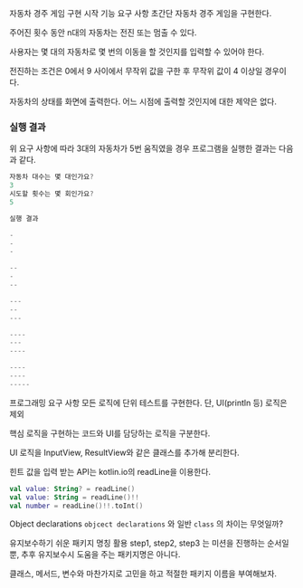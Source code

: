 자동차 경주 게임 구현 시작
기능 요구 사항
초간단 자동차 경주 게임을 구현한다.

주어진 횟수 동안 n대의 자동차는 전진 또는 멈출 수 있다.

사용자는 몇 대의 자동차로 몇 번의 이동을 할 것인지를 입력할 수 있어야 한다.

전진하는 조건은 0에서 9 사이에서 무작위 값을 구한 후 무작위 값이 4 이상일 경우이다.

자동차의 상태를 화면에 출력한다. 어느 시점에 출력할 것인지에 대한 제약은 없다.

### 실행 결과
위 요구 사항에 따라 3대의 자동차가 5번 움직였을 경우 프로그램을 실행한 결과는 다음과 같다.

```kotlin
자동차 대수는 몇 대인가요?
3
시도할 횟수는 몇 회인가요?
5

실행 결과

-
-
-

--
-
--

---
--
---

----
---
----

----
----
-----

```
프로그래밍 요구 사항
모든 로직에 단위 테스트를 구현한다. 단, UI(println 등) 로직은 제외

핵심 로직을 구현하는 코드와 UI를 담당하는 로직을 구분한다.

UI 로직을 InputView, ResultView와 같은 클래스를 추가해 분리한다.

힌트
값을 입력 받는 API는 kotlin.io의 readLine을 이용한다.

```kotlin
val value: String? = readLine()
val value: String = readLine()!!
val number = readLine()!!.toInt()
```

Object declarations
`objcect declarations` 와 일반 `class` 의 차이는 무엇일까?

유지보수하기 쉬운 패키지 명칭 활용
step1, step2, step3 는 미션을 진행하는 순서일 뿐, 추후 유지보수시 도움을 주는 패키지명은 아니다.

클래스, 메서드, 변수와 마찬가지로 고민을 하고 적절한 패키지 이름을 부여해보자.
